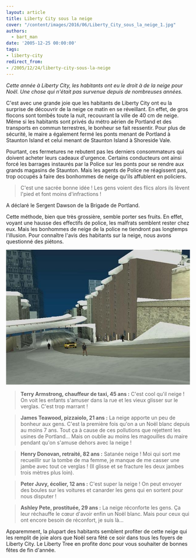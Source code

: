 ```yaml
---
layout: article
title: Liberty City sous la neige
cover: "/content/images/2016/06/Liberty_City_sous_la_neige_1.jpg"
authors:
  - bart_man
date: '2005-12-25 00:00:00'
tags:
- liberty-city
redirect_from:
- /2005/12/24/liberty-city-sous-la-neige
---
```


_Cette année à Liberty City, les habitants ont eu le droit à de la neige pour Noël. Une chose qui n'était pas survenue depuis de nombreuses années._

C'est avec une grande joie que les habitants de Liberty City ont eu la surprise de découvrir de la neige ce matin en se réveillant. En effet, de gros flocons sont tombés toute la nuit, recouvrant la ville de 40 cm de neige. Même si les habitants sont privés du métro aérien de Portland et des transports en commun terrestres, le bonheur se fait ressentir. Pour plus de sécurité, le maire a également fermé les ponts menant de Portland à Staunton Island et celui menant de Staunton Island à Shoreside Vale.

Pourtant, ces fermetures ne rebutent pas les derniers consommateurs qui doivent acheter leurs cadeaux d'urgence. Certains conducteurs ont ainsi forcé les barrages instaurés par la Police sur les ponts pour se rendre aux grands magasins de Staunton. Mais les agents de Police ne réagissent pas, trop occupés à faire des bonhommes de neige qu'ils affublent en policiers.

> C'est une sacrée bonne idée ! Les gens voient des flics alors ils lèvent l'pied et font moins d'infractions !

A déclaré le Sergent Dawson de la Brigade de Portland.

Cette méthode, bien que très grossière, semble porter ses fruits. En effet, voyant une hausse des effectifs de police, les malfrats semblent rester chez eux. Mais les bonhommes de neige de la police ne tiendront pas longtemps l'illusion. Pour connaître l'avis des habitants sur la neige, nous avons questionné des piétons.

![](/content/images/2005/01/Liberty_City_sous_la_neige.jpg)

> **Terry Armstrong, chauffeur de taxi, 45 ans :** C'est cool qu'il neige ! On voit les enfants s'amuser dans la rue et les vieux glisser sur le verglas. C'est trop marrant !

> **James Teawood, pizzaiolo, 21 ans :** La neige apporte un peu de bonheur aux gens. C'est la première fois qu'on a un Noël blanc depuis au moins 7 ans. Tout ça à cause de ces pollutions que rejettent les usines de Portland... Mais on oublie au moins les magouilles du maire pendant qu'on s'amuse dehors avec la neige !

> **Henry Donovan, retraité, 82 ans :** Satanée neige ! Moi qui sort me recueillir sur la tombe de ma femme, je manque de me casser une jambe avec tout ce verglas ! (Il glisse et se fracture les deux jambes trois mètres plus loin).

> **Peter Juvy, écolier, 12 ans :** C'est super la neige ! On peut envoyer des boules sur les voitures et canarder les gens qui en sortent pour nous disputer !

> **Ashley Pete, prostituée, 29 ans :** La neige réconforte les gens. Ça leur réchauffe le cœur d'avoir enfin un Noël blanc. Mais pour ceux qui ont encore besoin de réconfort, je suis là...

Apparemment, la plupart des habitants semblent profiter de cette neige qui les remplit de joie alors que Noël sera fêté ce soir dans tous les foyers de Liberty City. Le Liberty Tree en profite donc pour vous souhaiter de bonnes fêtes de fin d'année.